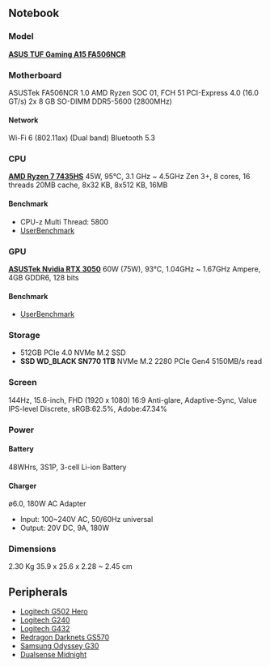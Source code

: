 ## Notebook

### Model
[**ASUS TUF Gaming A15 FA506NCR**](https://www.asus.com/us/laptops/for-gaming/tuf-gaming/asus-tuf-gaming-a15/)

### Motherboard
ASUSTek FA506NCR 1.0
AMD Ryzen SOC 01, FCH 51
PCI-Express 4.0 (16.0 GT/s)
2x 8 GB SO-DIMM DDR5-5600 (2800MHz)

#### Network
Wi-Fi 6 (802.11ax) (Dual band)
Bluetooth 5.3

### CPU
[**AMD Ryzen 7 7435HS**](https://www.amd.com/pt/products/processors/laptop/ryzen/7000-series/amd-ryzen-7-7435hs.html)
45W, 95°C, 3.1 GHz ~ 4.5GHz
Zen 3+, 8 cores, 16 threads
20MB cache, 8x32 KB, 8x512 KB, 16MB

#### Benchmark
- CPU-z Multi Thread: 5800
- [UserBenchmark](https://cpu.userbenchmark.com/SpeedTest/2308278/AMD-Ryzen-7-7435HS)

### GPU
[**ASUSTek Nvidia RTX 3050**](https://www.nvidia.com/pt-br/geforce/graphics-cards/30-series/rtx-3050/)
60W (75W), 93°C, 1.04GHz ~ 1.67GHz
Ampere, 4GB GDDR6, 128 bits

#### Benchmark
- [UserBenchmark](https://gpu.userbenchmark.com/SpeedTest/1570008/NVIDIA-GeForce-RTX-3050-Laptop-GPU)

### Storage
- 512GB PCIe 4.0 NVMe M.2 SSD
- **SSD WD_BLACK SN770 1TB**
NVMe M.2 2280 PCIe Gen4
5150MB/s read

### Screen
144Hz, 15.6-inch, FHD (1920 x 1080) 16\:9
Anti-glare, Adaptive-Sync, Value IPS-level
Discrete, sRGB:62.5%, Adobe:47.34%

### Power
#### Battery
48WHrs, 3S1P, 3-cell Li-ion Battery

#### Charger
ø6.0, 180W AC Adapter
- Input: 100~240V AC, 50/60Hz universal
- Output: 20V DC, 9A, 180W

### Dimensions
2.30 Kg
35.9 x 25.6 x 2.28 ~ 2.45 cm

## Peripherals
- [Logitech G502 Hero](https://www.logitechg.com/pt-br/products/gaming-mice/g502-hero-gaming-mouse.html)
- [Logitech G240](https://www.logitechg.com/pt-br/products/gaming-mouse-pads/g240-cloth-gaming-mouse-pad.html)
- [Logitech G432](https://www.logitechg.com/pt-br/products/gaming-audio/g432-7-1-surround-sound-gaming-headset.html)
- [Redragon Darknets GS570](https://www.redragon.com.br/soundbar-darknets)
- [Samsung Odyssey G30](https://www.samsung.com/br/monitors/gaming/odyssey-g3-g30b-24-inch-144hz-fhd-1ms-ls24bg300elmzd/)
- [Dualsense Midnight](https://www.playstation.com/pt-br/accessories/dualsense-wireless-controller/)